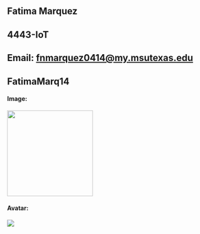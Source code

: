 ## Fatima Marquez

## 4443-IoT

## Email: fnmarquez0414@my.msutexas.edu

## FatimaMarq14

#### Image:
<img src="https://images2.imgbox.com/45/a6/gkic7bME_o.jpg" width="200">

#### Avatar:
<img src = "https://github.com/FatimaMarq14/4443-MobileApps/assets/123118716/50bd1f63-eb6a-4e6d-a5a2-fc1c3565e908">
